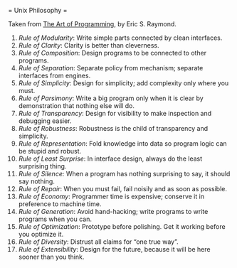 <!-- Name: Standards/UnixPhilosophy -->
<!-- Version: 1 -->
<!-- Last-Modified: 2006/04/01 22:21:13 -->
<!-- Author: demian -->
= Unix Philosophy = 

Taken from [The Art of Programming](http://www.faqs.org/docs/artu/ch01s06.html), by Eric S. Raymond.

 1. *Rule of Modularity*: Write simple parts connected by clean interfaces.
 1. *Rule of Clarity*: Clarity is better than cleverness.
 1. *Rule of Composition*: Design programs to be connected to other programs.
 1. *Rule of Separation*: Separate policy from mechanism; separate interfaces from engines.
 1. *Rule of Simplicity*: Design for simplicity; add complexity only where you must.
 1. *Rule of Parsimony*: Write a big program only when it is clear by demonstration that nothing else will do.
 1. *Rule of Transparency*: Design for visibility to make inspection and debugging easier.
 1. *Rule of Robustness*: Robustness is the child of transparency and simplicity.
 1. *Rule of Representation*: Fold knowledge into data so program logic can be stupid and robust.
 1. *Rule of Least Surprise*: In interface design, always do the least surprising thing.
 1. *Rule of Silence:* When a program has nothing surprising to say, it should say nothing.
 1. *Rule of Repair*: When you must fail, fail noisily and as soon as possible.
 1. *Rule of Economy*: Programmer time is expensive; conserve it in preference to machine time.
 1. *Rule of Generation*: Avoid hand-hacking; write programs to write programs when you can.
 1. *Rule of Optimization*: Prototype before polishing. Get it working before you optimize it.
 1. *Rule of Diversity*: Distrust all claims for “one true way”.
 1. *Rule of Extensibility*: Design for the future, because it will be here sooner than you think.